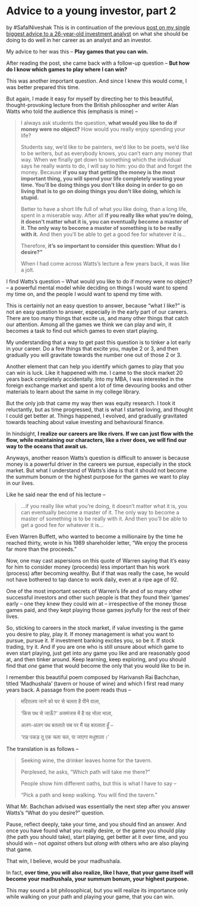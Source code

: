 # Advice to a young investor, part 2
by #SafalNiveshak 
This is in continuation of the previous [post on my single biggest advice to a 26-year-old investment analyst](https://www.safalniveshak.com/my-advice-to-a-young-investor/) on what she should be doing to do well in her career as an analyst and an investor.

My advice to her was this – **Play games that you can win.**

After reading the post, she came back with a follow-up question – **But how do I know which games to play where I can win?**

This was another important question. And since I knew this would come, I was better prepared this time.

But again, I made it easy for myself by directing her to this beautiful, thought-provoking lecture from the British philosopher and writer Alan Watts who told the audience this (emphasis is mine) –

> I always ask students the question, **what would you like to do if money were no object?** How would you really enjoy spending your life?
> 
> Students say, we’d like to be painters, we’d like to be poets, we’d like to be writers, but as everybody knows, you can’t earn any money that way. When we finally get down to something which the individual says he really wants to do, I will say to him: you do that and forget the money. Because **if you say that getting the money is the most important thing, you will spend your life completely wasting your time. You’ll be doing things you don’t like doing in order to go on living that is to go on doing things you don’t like doing, which is stupid.**
> 
> Better to have a short life full of what you like doing, than a long life, spent in a miserable way. After all **if you really like what you’re doing, it doesn’t matter what it is, you can eventually become a master of it. The only way to become a master of something is to be really with it.** And then you’ll be able to get a good fee for whatever it is…
> 
> Therefore, **it’s so important to consider this question: What do I desire?”**
> 
> When I had come across Watts’s lecture a few years back, it was like a jolt.

I find Watts’s question – What would you like to do if money were no object? – a powerful mental model while deciding on things I would want to spend my time on, and the people I would want to spend my time with.

This is certainly not an easy question to answer, because “what I like?” is not an easy question to answer, especially in the early part of our careers. There are too many things that excite us, and many other things that catch our attention. Among all the games we think we can play and win, it becomes a task to find out which games to even start playing.

My understanding that a way to get past this question is to tinker a lot early in your career. Do a few things that excite you, maybe 2 or 3, and then gradually you will gravitate towards the number one out of those 2 or 3.

Another element that can help you identify which games to play that you can win is luck. Like it happened with me. I came to the stock market 20 years back completely accidentally. Into my MBA, I was interested in the foreign exchange market and spent a lot of time devouring books and other materials to learn about the same in my college library.

But the only job that came my way then was equity research. I took it reluctantly, but as time progressed, that is what I started loving, and thought I could get better at. Things happened, I evolved, and gradually gravitated towards teaching about value investing and behavioural finance.

In hindsight, **I realize our careers are like rivers. If we can just flow with the flow, while maintaining our characters, like a river does, we will find our way to the oceans that await us.**

Anyways, another reason Watts’s question is difficult to answer is because money is a powerful driver in the careers we pursue, especially in the stock market. But what I understand of Watts’s idea is that it should not become the summum bonum or the highest purpose for the games we want to play in our lives.

Like he said near the end of his lecture –

> …if you really like what you’re doing, it doesn’t matter what it is, you can eventually become a master of it. The only way to become a master of something is to be really with it. And then you’ll be able to get a good fee for whatever it is…

Even Warren Buffett, who wanted to become a millionaire by the time he reached thirty, wrote in his 1989 shareholder letter, “We enjoy the process far more than the proceeds.”

Now, one may cast aspersions on this quote of Warren saying that it’s easy for him to consider money (proceeds) less important than his work (process) after becoming wealthy. But if that was really the case, he would not have bothered to tap dance to work daily, even at a ripe age of 92.

One of the most important secrets of Warren’s life and of so many other successful investors and other such people is that they found their ‘games’ early – one they knew they could win at – irrespective of the money those games paid, and they kept playing those games joyfully for the rest of their lives.

So, sticking to careers in the stock market, if value investing is the game you desire to play, play it. If money management is what you want to pursue, pursue it. If investment banking excites you, so be it. If stock trading, try it. And if you are one who is still unsure about which game to even start playing, just get into any game you like and are reasonably good at, and then tinker around. Keep learning, keep exploring, and you should find that _one_ game that would become the only that you would like to be in.

I remember this beautiful poem composed by Harivansh Rai Bachchan, titled ‘Madhushala’ (tavern or house of wine) and which I first read many years back. A passage from the poem reads thus –

> मदिरालय जाने को घर से चलता है पीने वाला,
> 
> ‘किस पथ से जाऊँ?’ असमंजस में है वह भोला भाला,
> 
> अलग-अलग पथ बतलाते सब पर मैं यह बतलाता हूँ –
> 
> ‘राह पकड़ तू एक चला चल, पा जाएगा मधुशाला।’

The translation is as follows –

> Seeking wine, the drinker leaves home for the tavern.
> 
> Perplexed, he asks, “Which path will take me there?”
> 
> People show him different oaths, but this is what I have to say –
> 
> “Pick a path and keep walking. You will find the tavern.”

What Mr. Bachchan advised was essentially the next step after you answer Watts’s “What do you desire?” question.

Pause, reflect deeply, take your time, and you should find an answer. And once you have found what you really desire, or the game you should play (the path you should take), start playing, get better at it over time, and you should win – not _against_ others but _along with_ others who are also playing that game.

That win, I believe, would be your madhushala.

In fact, **over time, you will also realize, like I have, that your game itself will become your madhushala, your summum bonum, your highest purpose.**

This may sound a bit philosophical, but you will realize its importance only while walking on your path and playing your game, that you can win.